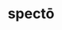 ---
title: spectō
meaning: to watch
ch: 7
pos: verb
secondppstem: spect
infend: āre
infhyph: -āre
conjugation: first
derivative: specter, inspector
---